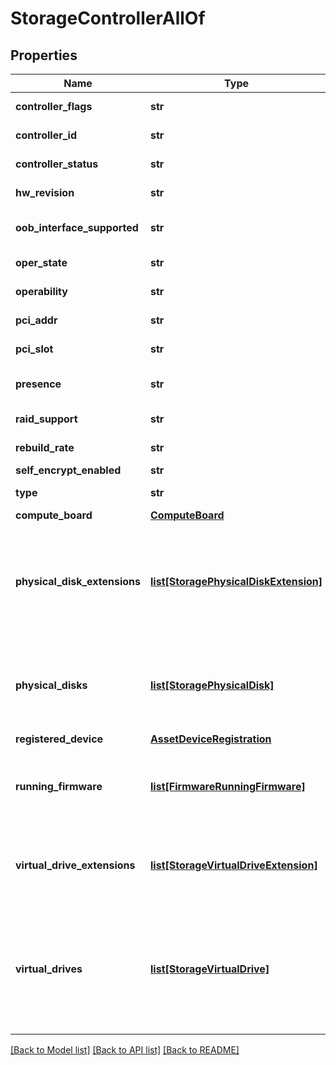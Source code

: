 # StorageControllerAllOf

## Properties
Name | Type | Description | Notes
------------ | ------------- | ------------- | -------------
**controller_flags** | **str** |  | [optional] [readonly] 
**controller_id** | **str** | It shows the Id of controller.   | [optional] [readonly] 
**controller_status** | **str** | It shows the current status of controller.   | [optional] [readonly] 
**hw_revision** | **str** | It shows the hardware revision of controller.   | [optional] [readonly] 
**oob_interface_supported** | **str** | It shows CIMC support for out-of-band configuration of controller.   | [optional] [readonly] 
**oper_state** | **str** | It shows the current operational state of controller.   | [optional] [readonly] 
**operability** | **str** |  | [optional] [readonly] 
**pci_addr** | **str** | It shows the current pci address of controller.   | [optional] [readonly] 
**pci_slot** | **str** | It shows the pci slot name for the controller.   | [optional] [readonly] 
**presence** | **str** | It shows physical presence or absence of the controller on server.   | [optional] [readonly] 
**raid_support** | **str** | It shows the RAID levels supported by controller.   | [optional] [readonly] 
**rebuild_rate** | **str** |  | [optional] [readonly] 
**self_encrypt_enabled** | **str** |  | [optional] 
**type** | **str** | Controller types are SAS, SATA, PCH, NVME.    | [optional] [readonly] 
**compute_board** | [**ComputeBoard**](.md) |  | [optional] 
**physical_disk_extensions** | [**list[StoragePhysicalDiskExtension]**](StoragePhysicalDiskExtension.md) | A reference to a storagePhysicalDiskExtension resource. When the $expand query parameter is specified, the referenced resource is returned inline. Indicates a SCSI controller has physical connectivity to specified physical disk.  | [optional] [readonly] 
**physical_disks** | [**list[StoragePhysicalDisk]**](StoragePhysicalDisk.md) | A reference to a storagePhysicalDisk resource. When the $expand query parameter is specified, the referenced resource is returned inline. Physical Disk on a server.  | [optional] [readonly] 
**registered_device** | [**AssetDeviceRegistration**](.md) |  | [optional] 
**running_firmware** | [**list[FirmwareRunningFirmware]**](FirmwareRunningFirmware.md) | A reference to a firmwareRunningFirmware resource. When the $expand query parameter is specified, the referenced resource is returned inline.  | [optional] [readonly] 
**virtual_drive_extensions** | [**list[StorageVirtualDriveExtension]**](StorageVirtualDriveExtension.md) | A reference to a storageVirtualDriveExtension resource. When the $expand query parameter is specified, the referenced resource is returned inline.  | [optional] [readonly] 
**virtual_drives** | [**list[StorageVirtualDrive]**](StorageVirtualDrive.md) | A reference to a storageVirtualDrive resource. When the $expand query parameter is specified, the referenced resource is returned inline. Storage physical drives are grouped as Drive Group, a drive group then can be partitioned into virtual drives.  | [optional] [readonly] 

[[Back to Model list]](../README.md#documentation-for-models) [[Back to API list]](../README.md#documentation-for-api-endpoints) [[Back to README]](../README.md)



